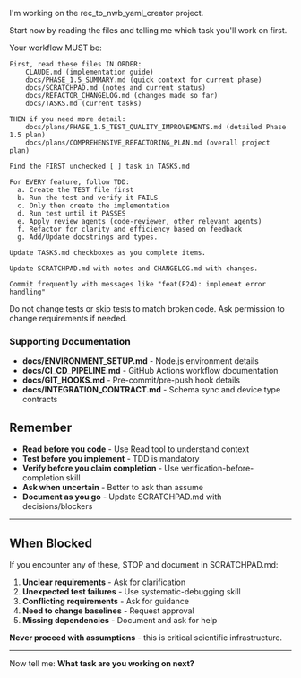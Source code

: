 I'm working on the rec_to_nwb_yaml_creator project.

Start now by reading the files and telling me which task you'll work on first.

Your workflow MUST be:

    First, read these files IN ORDER:
        CLAUDE.md (implementation guide)
        docs/PHASE_1.5_SUMMARY.md (quick context for current phase)
        docs/SCRATCHPAD.md (notes and current status)
        docs/REFACTOR_CHANGELOG.md (changes made so far)
        docs/TASKS.md (current tasks)

    THEN if you need more detail:
        docs/plans/PHASE_1.5_TEST_QUALITY_IMPROVEMENTS.md (detailed Phase 1.5 plan)
        docs/plans/COMPREHENSIVE_REFACTORING_PLAN.md (overall project plan)

    Find the FIRST unchecked [ ] task in TASKS.md

    For EVERY feature, follow TDD:
      a. Create the TEST file first
      b. Run the test and verify it FAILS
      c. Only then create the implementation
      d. Run test until it PASSES
      e. Apply review agents (code-reviewer, other relevant agents)
      f. Refactor for clarity and efficiency based on feedback
      g. Add/Update docstrings and types.

    Update TASKS.md checkboxes as you complete items.

    Update SCRATCHPAD.md with notes and CHANGELOG.md with changes.

    Commit frequently with messages like "feat(F24): implement error handling"

Do not change tests or skip tests to match broken code. Ask permission to change requirements if needed.

### Supporting Documentation

- **docs/ENVIRONMENT_SETUP.md** - Node.js environment details
- **docs/CI_CD_PIPELINE.md** - GitHub Actions workflow documentation
- **docs/GIT_HOOKS.md** - Pre-commit/pre-push hook details
- **docs/INTEGRATION_CONTRACT.md** - Schema sync and device type contracts

## Remember

- **Read before you code** - Use Read tool to understand context
- **Test before you implement** - TDD is mandatory
- **Verify before you claim completion** - Use verification-before-completion skill
- **Ask when uncertain** - Better to ask than assume
- **Document as you go** - Update SCRATCHPAD.md with decisions/blockers

---

## When Blocked

If you encounter any of these, STOP and document in SCRATCHPAD.md:

1. **Unclear requirements** - Ask for clarification
2. **Unexpected test failures** - Use systematic-debugging skill
3. **Conflicting requirements** - Ask for guidance
4. **Need to change baselines** - Request approval
5. **Missing dependencies** - Document and ask for help

**Never proceed with assumptions** - this is critical scientific infrastructure.

---

Now tell me: **What task are you working on next?**
